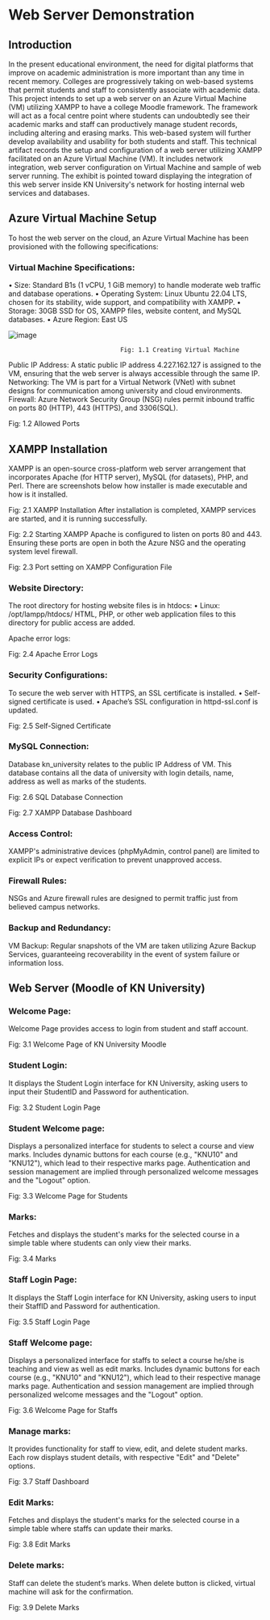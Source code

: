 # Web Server Demonstration
## Introduction
In the present educational environment, the need for digital platforms that improve on academic administration is more important than any time in recent memory. Colleges are progressively taking on web-based systems that permit students and staff to consistently associate with academic data. This project intends to set up a web server on an Azure Virtual Machine (VM) utilizing XAMPP to have a college Moodle framework. The framework will act as a focal centre point where students can undoubtedly see their academic marks and staff can productively manage student records, including altering and erasing marks. This web-based system will further develop availability and usability for both students and staff.
This technical artifact records the setup and configuration of a web server utilizing XAMPP facilitated on an Azure Virtual Machine (VM). It includes network integration, web server configuration on Virtual Machine and sample of web server running. The exhibit is pointed toward displaying the integration of this web server inside KN University's network for hosting internal web services and databases.

## Azure Virtual Machine Setup
To host the web server on the cloud, an Azure Virtual Machine has been provisioned with the following specifications:

### Virtual Machine Specifications:
•	Size: Standard B1s (1 vCPU, 1 GiB memory) to handle moderate web traffic and database operations.
•	Operating System: Linux Ubuntu 22.04 LTS, chosen for its stability, wide support, and compatibility with XAMPP.
•	Storage: 30GB SSD for OS, XAMPP files, website content, and MySQL databases.
•	Azure Region: East US

![image](https://github.com/user-attachments/assets/39911ecb-7090-44c6-9806-bc97292a462b)

 
                                   Fig: 1.1 Creating Virtual Machine

Public IP Address: A static public IP address 4.227.162.127 is assigned to the VM, ensuring that the web server is always accessible through the same IP. 
Networking:
The VM is part for a Virtual Network (VNet) with subnet designs for communication among university and cloud environments.
Firewall: Azure Network Security Group (NSG) rules permit inbound traffic on ports 80 (HTTP), 443 (HTTPS), and 3306(SQL).
 
Fig: 1.2 Allowed Ports

## XAMPP Installation
XAMPP is an open-source cross-platform web server arrangement that incorporates Apache (for HTTP server), MySQL (for datasets), PHP, and Perl. There are screenshots below how installer is made executable and how is it installed.

 
Fig: 2.1 XAMPP Installation
After installation is completed, XAMPP services are started, and it is running successfully. 
 
Fig: 2.2 Starting XAMPP
Apache is configured to listen on ports 80 and 443. Ensuring these ports are open in both the Azure NSG and the operating system level firewall.
 
Fig: 2.3 Port setting on XAMPP Configuration File

### Website Directory:
The root directory for hosting website files is in htdocs:
•	Linux: /opt/lampp/htdocs/
HTML, PHP, or other web application files to this directory for public access are added.

Apache error logs:
 
Fig: 2.4 Apache Error Logs

### Security Configurations:
To secure the web server with HTTPS, an SSL certificate is installed.
•	Self-signed certificate is used.
•	 Apache’s SSL configuration in httpd-ssl.conf is updated.
 
Fig: 2.5 Self-Signed Certificate
### MySQL Connection:
Database kn_university relates to the public IP Address of VM. This database contains all the data of university with login details, name, address as well as marks of the students. 
 
Fig: 2.6 SQL Database Connection

 
Fig: 2.7 XAMPP Database Dashboard



### Access Control:
XAMPP's administrative devices (phpMyAdmin, control panel) are limited to explicit IPs or expect verification to prevent unapproved access.

### Firewall Rules:
NSGs and Azure firewall rules are designed to permit traffic just from believed campus networks.

### Backup and Redundancy:
VM Backup: Regular snapshots of the VM are taken utilizing Azure Backup Services, guaranteeing recoverability in the event of system failure or information loss.


## Web Server (Moodle of KN University)

### Welcome Page:
Welcome Page provides access to login from student and staff account.
 
Fig: 3.1 Welcome Page of KN University Moodle


### Student Login:
It displays the Student Login interface for KN University, asking users to input their StudentID and Password for authentication.
 
Fig: 3.2 Student Login Page 


### Student Welcome page:
Displays a personalized interface for students to select a course and view marks. Includes dynamic buttons for each course (e.g., "KNU10" and "KNU12"), which lead to their respective marks page. Authentication and session management are implied through personalized welcome messages and the "Logout" option.
 
Fig: 3.3 Welcome Page for Students

### Marks:
Fetches and displays the student's marks for the selected course in a simple table where students can only view their marks.
 
Fig: 3.4 Marks 

### Staff Login Page:
It displays the Staff Login interface for KN University, asking users to input their StaffID and Password for authentication.
 
Fig: 3.5 Staff Login Page 

### Staff Welcome page:
Displays a personalized interface for staffs to select a course he/she is teaching and view as well as edit marks. Includes dynamic buttons for each course (e.g., "KNU10" and "KNU12"), which lead to their respective manage marks page. Authentication and session management are implied through personalized welcome messages and the "Logout" option.

 
Fig: 3.6 Welcome Page for Staffs

### Manage marks:
It provides functionality for staff to view, edit, and delete student marks. Each row displays student details, with respective "Edit" and "Delete" options. 
 
Fig: 3.7 Staff Dashboard

### Edit Marks:
Fetches and displays the student's marks for the selected course in a simple table where staffs can update their marks.
 
Fig: 3.8 Edit Marks
### Delete marks:
Staff can delete the student’s marks. When delete button is clicked, virtual machine will ask for the confirmation.
 
Fig: 3.9 Delete Marks

